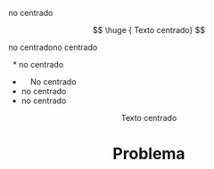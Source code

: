 no centrado

$$
\huge { Texto centrado}
$$


no centradono centrado

&nbsp; * no centrado
* &nbsp;&nbsp;&nbsp;&nbsp;No centrado
* no centrado
* no centrado


<center>Texto centrado</center>
<h1 align="center">Problema</h1>
